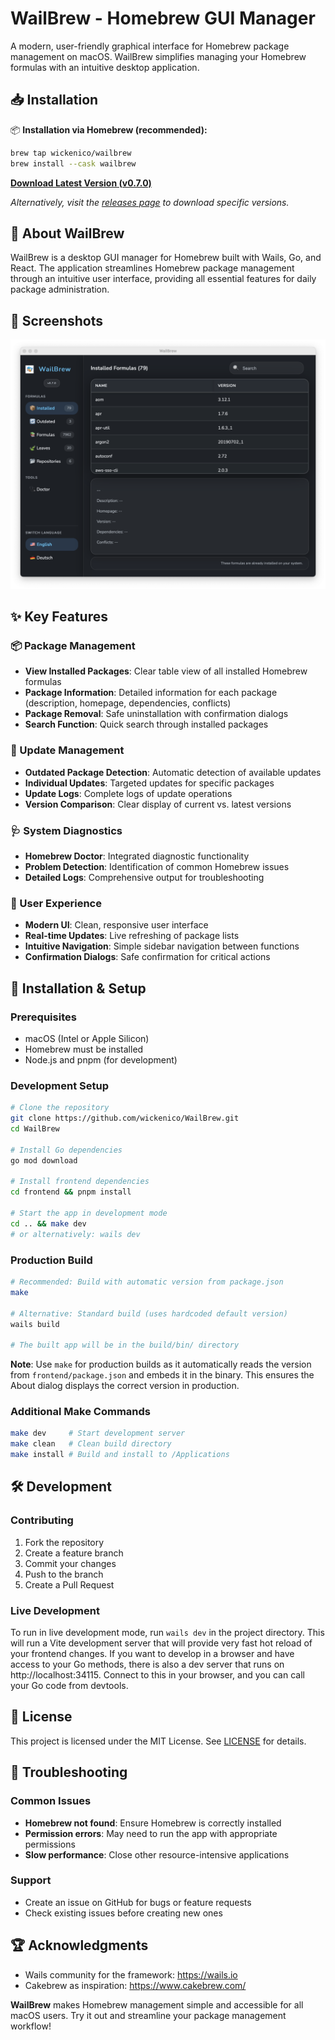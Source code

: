 # WailBrew - Homebrew GUI Manager
A modern, user-friendly graphical interface for Homebrew package management on macOS. WailBrew simplifies managing your Homebrew formulas with an intuitive desktop application.

## 📥 Installation

📦 **Installation via Homebrew (recommended):**

```bash
brew tap wickenico/wailbrew
brew install --cask wailbrew
```

**[Download Latest Version (v0.7.0)](https://github.com/wickenico/WailBrew/releases/download/v0.7.0/wailbrew-v0.7.0.zip)**

*Alternatively, visit the [releases page](https://github.com/wickenico/WailBrew/releases) to download specific versions.*


## 🍺 About WailBrew
WailBrew is a desktop GUI manager for Homebrew built with Wails, Go, and React. The application streamlines Homebrew package management through an intuitive user interface, providing all essential features for daily package administration.

## 📸 Screenshots

![WailBrew Screenshot](images/Screenshot.png)
## ✨ Key Features
### 📦 Package Management
- **View Installed Packages**: Clear table view of all installed Homebrew formulas
- **Package Information**: Detailed information for each package (description, homepage, dependencies, conflicts)
- **Package Removal**: Safe uninstallation with confirmation dialogs
- **Search Function**: Quick search through installed packages

### 🔄 Update Management
- **Outdated Package Detection**: Automatic detection of available updates
- **Individual Updates**: Targeted updates for specific packages
- **Update Logs**: Complete logs of update operations
- **Version Comparison**: Clear display of current vs. latest versions

### 🩺 System Diagnostics
- **Homebrew Doctor**: Integrated diagnostic functionality
- **Problem Detection**: Identification of common Homebrew issues
- **Detailed Logs**: Comprehensive output for troubleshooting

### 🎯 User Experience
- **Modern UI**: Clean, responsive user interface
- **Real-time Updates**: Live refreshing of package lists
- **Intuitive Navigation**: Simple sidebar navigation between functions
- **Confirmation Dialogs**: Safe confirmation for critical actions

## 🚀 Installation & Setup
### Prerequisites
- macOS (Intel or Apple Silicon)
- Homebrew must be installed
- Node.js and pnpm (for development)

### Development Setup
``` bash
# Clone the repository
git clone https://github.com/wickenico/WailBrew.git
cd WailBrew

# Install Go dependencies
go mod download

# Install frontend dependencies
cd frontend && pnpm install

# Start the app in development mode
cd .. && make dev
# or alternatively: wails dev
```
### Production Build
``` bash
# Recommended: Build with automatic version from package.json
make

# Alternative: Standard build (uses hardcoded default version)
wails build

# The built app will be in the build/bin/ directory
```

**Note**: Use `make` for production builds as it automatically reads the version from `frontend/package.json` and embeds it in the binary. This ensures the About dialog displays the correct version in production.

### Additional Make Commands
``` bash
make dev     # Start development server
make clean   # Clean build directory
make install # Build and install to /Applications
```

## 🛠️ Development

### Contributing
1. Fork the repository
2. Create a feature branch
3. Commit your changes
4. Push to the branch
5. Create a Pull Request

### Live Development

To run in live development mode, run `wails dev` in the project directory. This will run a Vite development
server that will provide very fast hot reload of your frontend changes. If you want to develop in a browser
and have access to your Go methods, there is also a dev server that runs on http://localhost:34115. Connect
to this in your browser, and you can call your Go code from devtools.

## 📝 License
This project is licensed under the MIT License. See [LICENSE](LICENSE) for details.
## 🐛 Troubleshooting
### Common Issues
- **Homebrew not found**: Ensure Homebrew is correctly installed
- **Permission errors**: May need to run the app with appropriate permissions
- **Slow performance**: Close other resource-intensive applications

### Support
- Create an issue on GitHub for bugs or feature requests
- Check existing issues before creating new ones

## 🏆 Acknowledgments
- Wails community for the framework: https://wails.io
- Cakebrew as inspiration: https://www.cakebrew.com/

**WailBrew** makes Homebrew management simple and accessible for all macOS users. Try it out and streamline your package management workflow!
